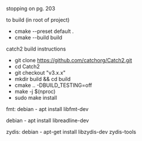 stopping on pg. 203

to build (in root of project)

- cmake --preset default .
- cmake --build build

catch2 build instructions
- git clone https://github.com/catchorg/Catch2.git
- cd Catch2
- git checkout "v3.x.x"
- mkdir build && cd build
- cmake .. -DBUILD_TESTING=off
- make -j $(nproc)
- sudo make install

fmt:
debian - apt install libfmt-dev

debian - apt install libreadline-dev

zydis:
debian - apt-get install libzydis-dev zydis-tools
